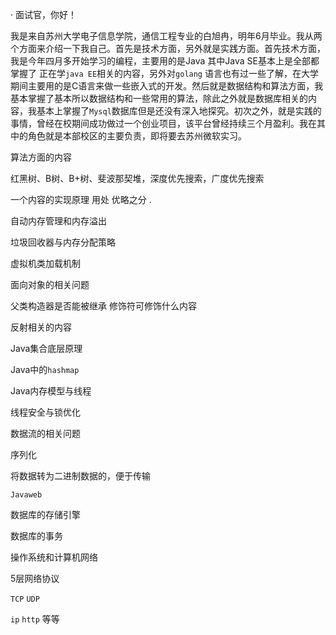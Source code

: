·	面试官，你好！

我是来自苏州大学电子信息学院，通信工程专业的白旭冉，明年6月毕业。我从两个方面来介绍一下我自己。首先是技术方面，另外就是实践方面。首先技术方面，我是今年四月多开始学习的编程，主要用的是Java 其中Java SE基本上是全部都掌握了 正在学`java EE`相关的内容，另外对`golang` 语言也有过一些了解，在大学期间主要用的是C语言来做一些嵌入式的开发。然后就是数据结构和算法方面，我基本掌握了基本所以数据结构和一些常用的算法，除此之外就是数据库相关的内容，我基本上掌握了`Mysql`数据库但是还没有深入地探究。初次之外，就是实践的事情，曾经在校期间成功做过一个创业项目，该平台曾经持续三个月盈利。我在其中的角色就是本部校区的主要负责，即将要去苏州微软实习。



算法方面的内容  

红黑树、B树、B+树、斐波那契堆，深度优先搜索，广度优先搜索



一个内容的实现原理  用处  优略之分 .



自动内存管理和内存溢出

垃圾回收器与内存分配策略

虚拟机类加载机制



面向对象的相关问题

父类构造器是否能被继承 修饰符可修饰什么内容 



反射相关的内容



Java集合底层原理

Java中的`hashmap`



Java内存模型与线程

线程安全与锁优化



数据流的相关问题

序列化

将数据转为二进制数据的，便于传输



`Javaweb`

 

数据库的存储引擎  

数据库的事务                                                                                                                                                                                                                                                                                                                                                                                                                                                                                                                                                                                                                                                                                                                                                                                                                                                                                                                                                                                                                                                                                                                                                                                                                                                                                                                                                                                                                                                                                                                                                                                                                                                                                                                                                                                                                                                                                                                                                                                                                                                                                                                



操作系统和计算机网络



5层网络协议

`TCP`  `UDP` 

`ip` `http` 等等


